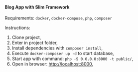 #### Blog App with Slim Framework

Requirements: ```docker```, ```docker-compose```, ```php```,  ```composer```

Instructions:

1. Clone project,
2. Enter in project folder,
3. Install dependencies with ```composer install```,
4. Execute ```docker-composer up -d``` to start database,
5. Start app with command: ```php -S 0.0.0.0:8000 -t public/```,
6. Open in browser: [http://localhost:8000](http://localhost:8000),